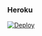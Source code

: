 ### Heroku
[![Deploy](https://www.herokucdn.com/deploy/button.svg)](https://heroku.com/deploy?template=https://github.com/Abolanosglez/8.0_directo_heroku) 
